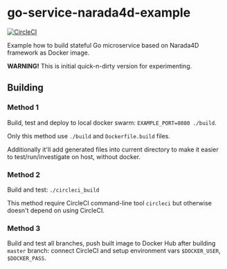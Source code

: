# go-service-narada4d-example
[![CircleCI](https://circleci.com/gh/powerman/go-service-narada4d-example.svg?style=svg)](https://circleci.com/gh/powerman/go-service-narada4d-example)

Example how to build stateful Go microservice based on Narada4D framework
as Docker image.

**WARNING!** This is initial quick-n-dirty version for experimenting.


## Building

### Method 1

Build, test and deploy to local docker swarm: `EXAMPLE_PORT=8080 ./build`.

Only this method use `./build` and `Dockerfile.build` files.

Additionally it'll add generated files into current directory to make it
easier to test/run/investigate on host, without docker.

### Method 2

Build and test: `./circleci_build`

This method require CircleCI command-line tool `circleci` but otherwise
doesn't depend on using CircleCI.

### Method 3

Build and test all branches, push built image to Docker Hub after building
`master` branch: connect CircleCI and setup environment vars
`$DOCKER_USER`, `$DOCKER_PASS`.
